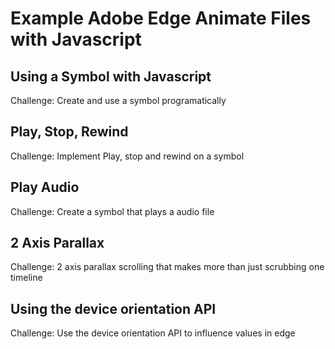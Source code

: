 # Example Adobe Edge Animate Files with Javascript

## Using a Symbol with Javascript 

Challenge: Create and use a symbol programatically

## Play, Stop, Rewind

Challenge: Implement Play, stop and rewind on a symbol

## Play Audio

Challenge: Create a symbol that plays a audio file

## 2 Axis Parallax

Challenge: 2 axis parallax scrolling that makes more than just scrubbing one timeline

## Using the device orientation API

Challenge: Use the device orientation API to influence values in edge

